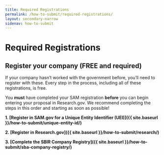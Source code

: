 ```yaml
---
title: Required Registrations
permalink: /how-to-submit/required-registrations/
layout: secondary-narrow
sidenav: how-to-submit
---
```

# Required Registrations

## Register your company (FREE and required)
If your company hasn’t worked with the government before, you’ll need to register with these. Every step in the process, including all of these registrations, is free. 

You **must** have completed your SAM registration **before** you can begin entering your proposal in Research.gov. We recommend completing the steps in this order and starting as soon as possible!

**1. [Register in SAM.gov for a Unique Entity Identifier (UEI)]({{ site.baseurl }}/how-to-submit/unique-entity-id/)**

**2. [Register in Research.gov]({{ site.baseurl }}/how-to-submit/research/)** 

**3. [Complete the SBIR Company Registry]({{ site.baseurl }}/how-to-submit/sba-company-registry/)**
